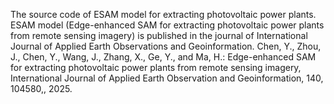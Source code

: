 The source code of ESAM model for extracting photovoltaic power plants. ESAM model (Edge-enhanced SAM for extracting photovoltaic power plants from remote sensing imagery) is published in the journal of International Journal of Applied Earth Observations and Geoinformation.
Chen, Y., Zhou, J., Chen, Y., Wang, J., Zhang, X., Ge, Y., and Ma, H.: Edge-enhanced SAM for extracting photovoltaic power plants from remote sensing imagery, International Journal of Applied Earth Observation and Geoinformation, 140, 104580,, 2025.
